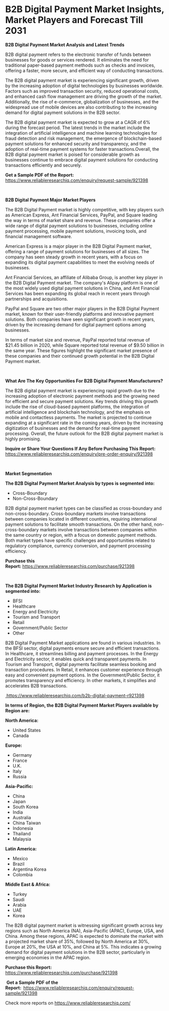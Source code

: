 <p><h1>B2B Digital Payment Market Insights, Market Players and Forecast Till 2031</h1></p><p><strong>B2B Digital Payment Market Analysis and Latest Trends</strong></p>
<p><p>B2B digital payment refers to the electronic transfer of funds between businesses for goods or services rendered. It eliminates the need for traditional paper-based payment methods such as checks and invoices, offering a faster, more secure, and efficient way of conducting transactions.</p><p>The B2B digital payment market is experiencing significant growth, driven by the increasing adoption of digital technologies by businesses worldwide. Factors such as improved transaction security, reduced operational costs, and enhanced cash flow management are driving the growth of the market. Additionally, the rise of e-commerce, globalization of businesses, and the widespread use of mobile devices are also contributing to the increasing demand for digital payment solutions in the B2B sector.</p><p>The B2B digital payment market is expected to grow at a CAGR of 6% during the forecast period. The latest trends in the market include the integration of artificial intelligence and machine learning technologies for fraud detection and risk management, the emergence of blockchain-based payment solutions for enhanced security and transparency, and the adoption of real-time payment systems for faster transactions.Overall, the B2B digital payment market is poised for considerable growth as businesses continue to embrace digital payment solutions for conducting transactions efficiently and securely.</p></p>
<p><strong>Get a Sample PDF of the Report:&nbsp;</strong> <a href="https://www.reliableresearchiq.com/enquiry/request-sample/921398">https://www.reliableresearchiq.com/enquiry/request-sample/921398</a></p>
<p>&nbsp;</p>
<p><strong>B2B Digital Payment Major Market Players</strong></p>
<p><p>The B2B Digital Payment market is highly competitive, with key players such as American Express, Ant Financial Services, PayPal, and Square leading the way in terms of market share and revenue. These companies offer a wide range of digital payment solutions to businesses, including online payment processing, mobile payment solutions, invoicing tools, and financial management software.</p><p>American Express is a major player in the B2B Digital Payment market, offering a range of payment solutions for businesses of all sizes. The company has seen steady growth in recent years, with a focus on expanding its digital payment capabilities to meet the evolving needs of businesses.</p><p>Ant Financial Services, an affiliate of Alibaba Group, is another key player in the B2B Digital Payment market. The company's Alipay platform is one of the most widely used digital payment solutions in China, and Ant Financial Services has been expanding its global reach in recent years through partnerships and acquisitions.</p><p>PayPal and Square are two other major players in the B2B Digital Payment market, known for their user-friendly platforms and innovative payment solutions. Both companies have seen significant growth in recent years, driven by the increasing demand for digital payment options among businesses.</p><p>In terms of market size and revenue, PayPal reported total revenue of $21.45 billion in 2020, while Square reported total revenue of $9.50 billion in the same year. These figures highlight the significant market presence of these companies and their continued growth potential in the B2B Digital Payment market.</p></p>
<p>&nbsp;</p>
<p><strong>What Are The Key Opportunities For B2B Digital Payment Manufacturers?</strong></p>
<p><p>The B2B digital payment market is experiencing rapid growth due to the increasing adoption of electronic payment methods and the growing need for efficient and secure payment solutions. Key trends driving this growth include the rise of cloud-based payment platforms, the integration of artificial intelligence and blockchain technology, and the emphasis on mobile and contactless payments. The market is projected to continue expanding at a significant rate in the coming years, driven by the increasing digitization of businesses and the demand for real-time payment processing. Overall, the future outlook for the B2B digital payment market is highly promising.</p></p>
<p><strong>Inquire or Share Your Questions If Any Before Purchasing This Report:</strong> <a href="https://www.reliableresearchiq.com/enquiry/pre-order-enquiry/921398">https://www.reliableresearchiq.com/enquiry/pre-order-enquiry/921398</a></p>
<p>&nbsp;</p>
<p><strong>Market Segmentation</strong></p>
<p><strong>The B2B Digital Payment Market Analysis by types is segmented into:</strong></p>
<p><ul><li>Cross-Boundary</li><li>Non-Cross-Boundary</li></ul></p>
<p><p>B2B digital payment market types can be classified as cross-boundary and non-cross-boundary. Cross-boundary markets involve transactions between companies located in different countries, requiring international payment solutions to facilitate smooth transactions. On the other hand, non-cross-boundary markets involve transactions between companies within the same country or region, with a focus on domestic payment methods. Both market types have specific challenges and opportunities related to regulatory compliance, currency conversion, and payment processing efficiency.</p></p>
<p><strong>Purchase this Report:&nbsp;</strong><a href="https://www.reliableresearchiq.com/purchase/921398">https://www.reliableresearchiq.com/purchase/921398</a></p>
<p>&nbsp;</p>
<p><strong>The B2B Digital Payment Market Industry Research by Application is segmented into:</strong></p>
<p><ul><li>BFSI</li><li>Healthcare</li><li>Energy and Electricity</li><li>Tourism and Transport</li><li>Retail</li><li>Government/Public Sector</li><li>Other</li></ul></p>
<p><p>B2B Digital Payment Market applications are found in various industries. In the BFSI sector, digital payments ensure secure and efficient transactions. In Healthcare, it streamlines billing and payment processes. In the Energy and Electricity sector, it enables quick and transparent payments. In Tourism and Transport, digital payments facilitate seamless booking and transaction procedures. In Retail, it enhances customer experience through easy and convenient payment options. In the Government/Public Sector, it promotes transparency and efficiency. In other markets, it simplifies and accelerates B2B transactions.</p></p>
<p><a href="https://www.reliableresearchiq.com/b2b-digital-payment-r921398">&nbsp;https://www.reliableresearchiq.com/b2b-digital-payment-r921398</a></p>
<p><strong>In terms of Region, the B2B Digital Payment Market Players available by Region are:</strong></p>
<p>
    <p> <strong> North America: </strong>
        <ul>
            <li>United States</li>
            <li>Canada</li>
        </ul>
        </p> 
    <p> <strong> Europe: </strong>
        <ul>
            <li>Germany</li>
            <li>France</li>
            <li>U.K.</li>
            <li>Italy</li>
            <li>Russia</li>
        </ul>
        </p> 
    <p> <strong> Asia-Pacific: </strong>
        <ul>
            <li>China</li>
            <li>Japan</li>
            <li>South Korea</li>
            <li>India</li>
            <li>Australia</li>
            <li>China Taiwan</li>
            <li>Indonesia</li>
            <li>Thailand</li>
            <li>Malaysia</li>
        </ul>
        </p> 
    <p> <strong> Latin America: </strong>
        <ul>
            <li>Mexico</li>
            <li>Brazil</li>
            <li>Argentina Korea</li>
            <li>Colombia</li>
        </ul>
        </p> 
    <p> <strong> Middle East & Africa: </strong>
        <ul>
            <li>Turkey</li>
            <li>Saudi</li>
            <li>Arabia</li>
            <li>UAE</li>
            <li>Korea</li>
        </ul>
    </p>
    </p>
<p><p>The B2B digital payment market is witnessing significant growth across key regions such as North America (NA), Asia-Pacific (APAC), Europe, USA, and China. Among these regions, APAC is expected to dominate the market with a projected market share of 35%, followed by North America at 30%, Europe at 20%, the USA at 10%, and China at 5%. This indicates a growing demand for digital payment solutions in the B2B sector, particularly in emerging economies in the APAC region.</p></p>
<p><strong>Purchase this Report: </strong><a href="https://www.reliableresearchiq.com/purchase/921398">https://www.reliableresearchiq.com/purchase/921398</a></p>
<p>&nbsp;<strong>Get a Sample PDF of the Report:&nbsp;&nbsp;</strong><a href="https://www.reliableresearchiq.com/enquiry/request-sample/921398">https://www.reliableresearchiq.com/enquiry/request-sample/921398</a></p>
<p><strong></strong></p>
<p>Check more reports on <a href="https://www.reliableresearchiq.com/">https://www.reliableresearchiq.com/</a></p>